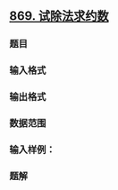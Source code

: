 ## [869. 试除法求约数](https://www.acwing.com/problem/content/871/)

### 题目

### 输入格式

### 输出格式

### 数据范围

### 输入样例：



### 题解
